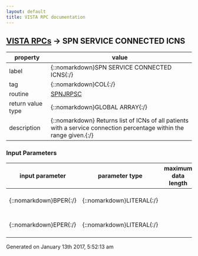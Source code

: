 ```yaml
---
layout: default
title: VISTA RPC documentation
---
```




## [VISTA RPCs](TableOfContent.md) &#8594; SPN SERVICE CONNECTED ICNS 

 property | value 
--- | --- 
 label | {::nomarkdown}SPN SERVICE CONNECTED ICNS{:/}
 tag | {::nomarkdown}COL{:/}
 routine | [SPNJRPSC](http://code.osehra.org/dox/Routine_SPNJRPSC_source.html)
 return value type | {::nomarkdown}GLOBAL ARRAY{:/}
 description | {::nomarkdown}   Returns list of ICNs of all patients with a service connection percentage within the range given.{:/}

### Input Parameters

| input parameter | parameter type | maximum data length | required | description | 
| --- | --- | --- | --- | --- | 
| {::nomarkdown}BPER{:/} | {::nomarkdown}LITERAL{:/} |  |  | {::nomarkdown}Beginning or low range percentage of service connection{:/} | 
| {::nomarkdown}EPER{:/} | {::nomarkdown}LITERAL{:/} |  |  | {::nomarkdown}Ending or high range percentage of service connection{:/} | 




 Generated on January 13th 2017, 5:52:13 am